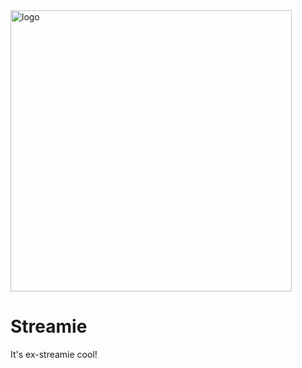 <img width="450px"  src="https://i.imgur.com/mzipwXx.png" title="logo"/>

# Streamie
It's ex-streamie cool!
